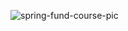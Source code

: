 ![spring-fund-course-pic](https://github.com/user-attachments/assets/16c8f1ad-4a42-4955-8639-1e7b420d58d4)
